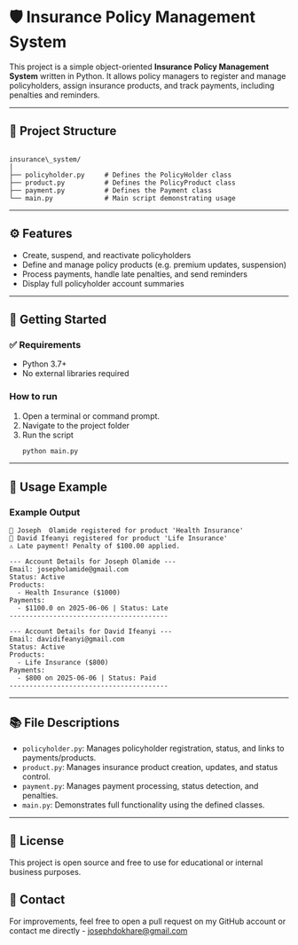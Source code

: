 # 🛡️ Insurance Policy Management System

This project is a simple object-oriented **Insurance Policy Management System** written in Python. It allows policy managers to register and manage policyholders, assign insurance products, and track payments, including penalties and reminders.

---

## 📁 Project Structure

```

insurance\_system/
│
├── policyholder.py     # Defines the PolicyHolder class
├── product.py          # Defines the PolicyProduct class
├── payment.py          # Defines the Payment class
└── main.py             # Main script demonstrating usage

````

---

## ⚙️ Features

- Create, suspend, and reactivate policyholders
- Define and manage policy products (e.g. premium updates, suspension)
- Process payments, handle late penalties, and send reminders
- Display full policyholder account summaries

---

## 🚀 Getting Started

### ✅ Requirements

- Python 3.7+
- No external libraries required



### How to run

1. Open a terminal or command prompt.
2. Navigate to the project folder 
3. Run the script
   ```bash
   python main.py
   ```

---

## 📄 Usage Example

### Example Output

```
📄 Joseph  Olamide registered for product 'Health Insurance'
📄 David Ifeanyi registered for product 'Life Insurance'
⚠️ Late payment! Penalty of $100.00 applied.

--- Account Details for Joseph Olamide ---
Email: josepholamide@gmail.com
Status: Active
Products:
  - Health Insurance ($1000)
Payments:
  - $1100.0 on 2025-06-06 | Status: Late
----------------------------------------

--- Account Details for David Ifeanyi ---
Email: davidifeanyi@gmail.com
Status: Active
Products:
  - Life Insurance ($800)
Payments:
  - $800 on 2025-06-06 | Status: Paid
----------------------------------------
```

---

## 📚 File Descriptions

* `policyholder.py`: Manages policyholder registration, status, and links to payments/products.
* `product.py`: Manages insurance product creation, updates, and status control.
* `payment.py`: Manages payment processing, status detection, and penalties.
* `main.py`: Demonstrates full functionality using the defined classes.

---



## 📝 License

This project is open source and free to use for educational or internal business purposes.


## 💬 Contact

For improvements, feel free to open a pull request on my GitHub account or contact me directly - josephdokhare@gmail.com



